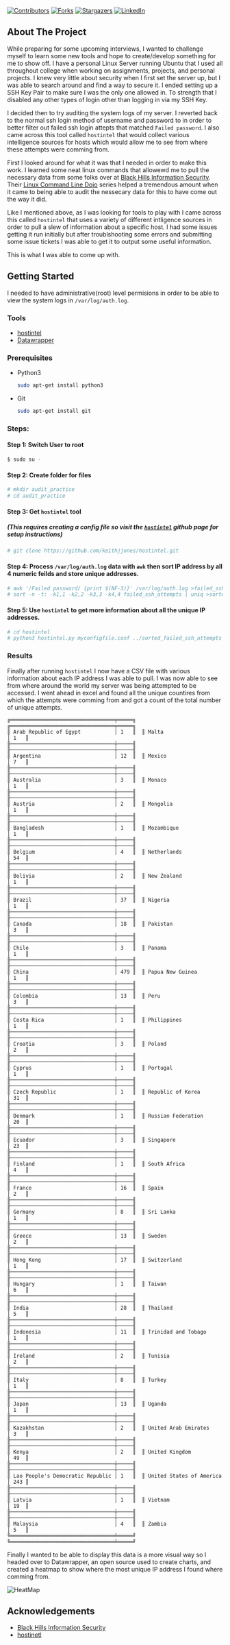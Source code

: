 <!-- PROJECT SHIELDS -->
<!--
*** I'm using markdown "reference style" links for readability.
*** Reference links are enclosed in brackets [ ] instead of parentheses ( ).
*** See the bottom of this document for the declaration of the reference variables
*** for contributors-url, forks-url, etc. This is an optional, concise syntax you may use.
*** https://www.markdownguide.org/basic-syntax/#reference-style-links
-->
[![Contributors][contributors-shield]][contributors-url]
[![Forks][forks-shield]][forks-url]
[![Stargazers][stars-shield]][stars-url]
[![LinkedIn][linkedin-shield]][linkedin-url]

<!-- ABOUT THE PROJECT -->
## About The Project
While preparing for some upcoming interviews, I wanted to challenge myself to learn some new tools and hope to create/develop something for me to show off.
I have a personal Linux Server running Ubuntu that I used all throughout college when working on assignments, projects, and personal projects.
I knew very little about security when I first set the server up, but I was able to search around and find a way to secure it.
I ended setting up a SSH Key Pair to make sure I was the only one allowed in. To strength that I disabled any other types of login other than logging in via my SSH Key. 

I decided then to try auditing the system logs of my server. I reverted back to the normal ssh login method of username and password to in order to better filter out failed ssh login attepts that matched `Failed password`. I also came across this tool called `hostintel` that would collect various intelligence sources for hosts which would allow me to see from where these attempts were comming from.

First I looked around for what it was that I needed in order to make this work. I learned some neat linux commands that allowewd me to pull the necessary data from some folks over at [Black Hills Information Security](https://www.youtube.com/channel/UCJ2U9Dq9NckqHMbcUupgF0A). Their [Linux Command Line Dojo](https://youtube.com/playlist?list=PLTUOBi7lRRg_Ri3dBfWCAFP4cQXQnDt6G) series helped a tremendous amount when it came to being able to audit the nessecary data for this to have come out the way it did.

Like I mentioned above, as I was looking for tools to play with I came across this called `hostintel` that uses a variety of different intligence sources in order to pull a slew of information about a specific host. I had some issues getting it run initially but after troublshooting some errors and submitting some issue tickets I was able to get it to output some useful information.

This is what I was able to come up with.

<!-- GETTING STARTED -->
## Getting Started
I needed to have administrative(root) level permisions in order to be able to view the system logs in `/var/log/auth.log`.

<!-- TOOLS -->
### Tools
* [hostintel](https://github.com/keithjjones/hostintel)
* [Datawrapper](https://app.datawrapper.de)

<!-- PREREQUISITES -->
### Prerequisites
* Python3
  ```sh
  sudo apt-get install python3
  ```
* Git
  ```sh
  sudo apt-get install git
  ```
### Steps:
#### Step 1: Switch User to root
  ```sh
  $ sudo su -
  ```
  
#### Step 2: Create folder for files
  ```sh
  # mkdir audit_practice
  # cd audit_practice
  ```
  
#### Step 3: Get `hostintel` tool 
##### (*This requires creating a config file so visit the [`hostintel`](https://github.com/keithjjones/hostintel) github page for setup instructions*)
  ```sh
  # git clone https://github.com/keithjjones/hostintel.git
  ```

#### Step 4: Process `/var/log/auth.log` data with `awk` then sort IP address by all 4 numeric feilds and store unique addresses. 
  ```sh  
  # awk '/Failed password/ {print $(NF-3)}' /var/log/auth.log >failed_ssh_attempts
  # sort -n -t: -k1,1 -k2,2 -k3,3 -k4,4 failed_ssh_attempts | uniq >sorted_failed_ssh_attempts
  ```
  
#### Step 5: Use `hostintel` to get more information about all the unique IP addresses.
  ```sh  
  # cd hostintel
  # python3 hostintel.py myconfigfile.conf ../sorted_failed_ssh_attempts -s -o >../sorted_failed_ssh_attempts.csv
  ```

### Results
Finally after running `hostintel` I now have a CSV file with various information about each IP address I was able to pull. I was now able to see from where around the world my server was being attempted to be accessed. I went ahead in excel and found all the unique countires from which the attempts were comming from and got a count of the total number of unique attempts.

```
╔══════════════════════════════════╤═════╗	╔══════════════════════════════════╤═════╗
║ Arab Republic of Egypt           │ 1   ║	║ Malta                            │ 1   ║
╟──────────────────────────────────┼─────╢	╟──────────────────────────────────┼─────╢
║ Argentina                        │ 12  ║	║ Mexico                           │ 7   ║
╟──────────────────────────────────┼─────╢	╟──────────────────────────────────┼─────╢
║ Australia                        │ 3   ║	║ Monaco                           │ 1   ║
╟──────────────────────────────────┼─────╢	╟──────────────────────────────────┼─────╢
║ Austria                          │ 2   ║	║ Mongolia                         │ 1   ║
╟──────────────────────────────────┼─────╢	╟──────────────────────────────────┼─────╢
║ Bangladesh                       │ 1   ║	║ Mozambique                       │ 1   ║
╟──────────────────────────────────┼─────╢	╟──────────────────────────────────┼─────╢
║ Belgium                          │ 4   ║	║ Netherlands                      │ 54  ║
╟──────────────────────────────────┼─────╢	╟──────────────────────────────────┼─────╢
║ Bolivia                          │ 2   ║	║ New Zealand                      │ 1   ║
╟──────────────────────────────────┼─────╢	╟──────────────────────────────────┼─────╢
║ Brazil                           │ 37  ║	║ Nigeria                          │ 1   ║
╟──────────────────────────────────┼─────╢	╟──────────────────────────────────┼─────╢
║ Canada                           │ 18  ║	║ Pakistan                         │ 3   ║
╟──────────────────────────────────┼─────╢	╟──────────────────────────────────┼─────╢
║ Chile                            │ 3   ║	║ Panama                           │ 1   ║
╟──────────────────────────────────┼─────╢	╟──────────────────────────────────┼─────╢
║ China                            │ 479 ║	║ Papua New Guinea                 │ 1   ║
╟──────────────────────────────────┼─────╢	╟──────────────────────────────────┼─────╢
║ Colombia                         │ 13  ║	║ Peru                             │ 3   ║
╟──────────────────────────────────┼─────╢	╟──────────────────────────────────┼─────╢
║ Costa Rica                       │ 1   ║	║ Philippines                      │ 1   ║
╟──────────────────────────────────┼─────╢	╟──────────────────────────────────┼─────╢
║ Croatia                          │ 3   ║	║ Poland                           │ 2   ║
╟──────────────────────────────────┼─────╢	╟──────────────────────────────────┼─────╢
║ Cyprus                           │ 1   ║	║ Portugal                         │ 1   ║
╟──────────────────────────────────┼─────╢	╟──────────────────────────────────┼─────╢
║ Czech Republic                   │ 1   ║	║ Republic of Korea                │ 31  ║
╟──────────────────────────────────┼─────╢	╟──────────────────────────────────┼─────╢
║ Denmark                          │ 1   ║	║ Russian Federation               │ 20  ║
╟──────────────────────────────────┼─────╢	╟──────────────────────────────────┼─────╢
║ Ecuador                          │ 3   ║	║ Singapore                        │ 23  ║
╟──────────────────────────────────┼─────╢	╟──────────────────────────────────┼─────╢
║ Finland                          │ 1   ║	║ South Africa                     │ 4   ║
╟──────────────────────────────────┼─────╢	╟──────────────────────────────────┼─────╢
║ France                           │ 16  ║	║ Spain                            │ 2   ║
╟──────────────────────────────────┼─────╢	╟──────────────────────────────────┼─────╢
║ Germany                          │ 8   ║	║ Sri Lanka                        │ 1   ║
╟──────────────────────────────────┼─────╢	╟──────────────────────────────────┼─────╢
║ Greece                           │ 13  ║	║ Sweden                           │ 2   ║
╟──────────────────────────────────┼─────╢	╟──────────────────────────────────┼─────╢
║ Hong Kong                        │ 17  ║	║ Switzerland                      │ 1   ║
╟──────────────────────────────────┼─────╢	╟──────────────────────────────────┼─────╢
║ Hungary                          │ 1   ║	║ Taiwan                           │ 6   ║
╟──────────────────────────────────┼─────╢	╟──────────────────────────────────┼─────╢
║ India                            │ 28  ║	║ Thailand                         │ 5   ║
╟──────────────────────────────────┼─────╢	╟──────────────────────────────────┼─────╢
║ Indonesia                        │ 11  ║	║ Trinidad and Tobago              │ 1   ║
╟──────────────────────────────────┼─────╢	╟──────────────────────────────────┼─────╢
║ Ireland                          │ 2   ║	║ Tunisia                          │ 2   ║
╟──────────────────────────────────┼─────╢	╟──────────────────────────────────┼─────╢
║ Italy                            │ 8   ║	║ Turkey                           │ 1   ║
╟──────────────────────────────────┼─────╢	╟──────────────────────────────────┼─────╢
║ Japan                            │ 13  ║	║ Uganda                           │ 1   ║
╟──────────────────────────────────┼─────╢	╟──────────────────────────────────┼─────╢
║ Kazakhstan                       │ 2   ║	║ United Arab Emirates             │ 3   ║
╟──────────────────────────────────┼─────╢	╟──────────────────────────────────┼─────╢
║ Kenya                            │ 2   ║	║ United Kingdom                   │ 49  ║
╟──────────────────────────────────┼─────╢	╟──────────────────────────────────┼─────╢
║ Lao People's Democratic Republic │ 1   ║	║ United States of America         │ 243 ║
╟──────────────────────────────────┼─────╢	╟──────────────────────────────────┼─────╢
║ Latvia                           │ 1   ║	║ Vietnam                          │ 19  ║
╟──────────────────────────────────┼─────╢	╟──────────────────────────────────┼─────╢
║ Malaysia                         │ 4   ║	║ Zambia                           │ 5   ║
╚══════════════════════════════════╧═════╝	╚══════════════════════════════════╧═════╝
```

Finally I wanted to be able to display this data is a more visual way so I headed over to Datawrapper, an open source used to create charts, and created a heatmap to show where the most unique IP address I found where comming from.

![HeatMap](images/failed-ssh-login-attempts-heat-map.png)

<!-- ACKNOWLEDGEMENTS -->
## Acknowledgements

* [Black Hills Information Security](https://www.youtube.com/channel/UCJ2U9Dq9NckqHMbcUupgF0A)
* [hostinetl](https://github.com/keithjjones/hostintel)


[contributors-shield]: https://img.shields.io/github/contributors/ocastaneda3/multilayer-perceptron.svg?style=for-the-badge
[contributors-url]: https://github.com/ocastaneda3/multilayer-perceptron/graphs/contributors
[forks-shield]: https://img.shields.io/github/forks/ocastaneda3/multilayer-perceptron.svg?style=for-the-badge
[forks-url]: https://github.com/ocastaneda3/multilayer-perceptron/network/members
[stars-shield]: https://img.shields.io/github/stars/ocastaneda3/multilayer-perceptron.svg?style=for-the-badge
[stars-url]: https://github.com/ocastaneda3/multilayer-perceptron/stargazers
[linkedin-shield]: https://img.shields.io/badge/-LinkedIn-black.svg?style=for-the-badge&logo=linkedin&colorB=555
[linkedin-url]: https://linkedin.com/in/oscar-castaneda93/

